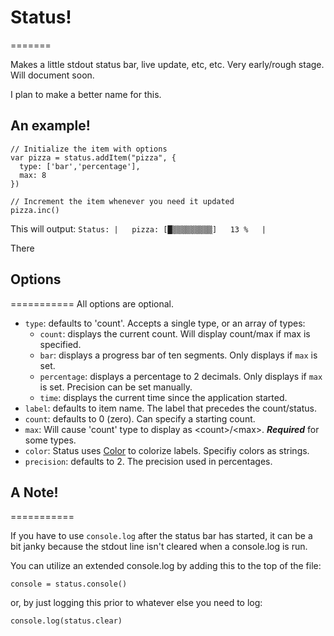 # Status!
=======

Makes a little stdout status bar, live update, etc, etc.
Very early/rough stage. Will document soon.

I plan to make a better name for this.

## An example!
	// Initialize the item with options
	var pizza = status.addItem("pizza", {
	  type: ['bar','percentage'],
	  max: 8
	})
	
	// Increment the item whenever you need it updated
	pizza.inc()
	
This will output: `Status: |   pizza: [█▒▒▒▒▒▒▒▒▒]   13 %   |`

There 


## Options
===========
All options are optional.

+ `type`: defaults to 'count'. Accepts a single type, or an array of types:
	+ `count`: displays the current count. Will display count/max if max is specified.
	+ `bar`: displays a progress bar of ten segments. Only displays if `max` is set.
	+ `percentage`: displays a percentage to 2 decimals. Only displays if `max` is set. Precision can be set manually.
	+ `time`: displays the current time since the application started.
+ `label`: defaults to item name. The label that precedes the count/status.
+ `count`: defaults to 0 (zero). Can specify a starting count.
+ `max`: Will cause 'count' type to display as \<count>/\<max>. ***Required*** for some types.
+ `color`: Status uses [Color](https://github.com/Marak/colors.js) to colorize labels. Specifiy colors as strings.
+ `precision`: defaults to 2. The precision used in percentages.



## A Note!
===========

If you have to use `console.log` after the status bar has started, it can be a bit janky because the stdout line isn't cleared when a console.log is run.

You can utilize an extended console.log by adding this to the top of the file:

	console = status.console()

or, by just logging this prior to whatever else you need to log:
	
	console.log(status.clear)